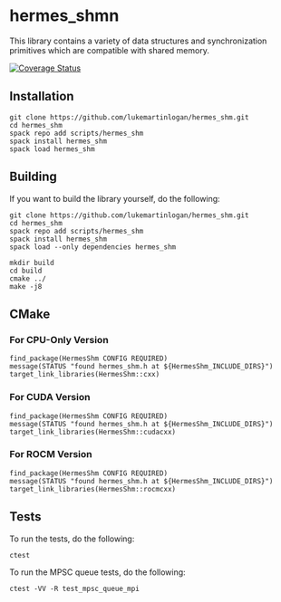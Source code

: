 
# hermes_shmn

This library contains a variety of data structures and synchronization
primitives which are compatible with shared memory.

[![Coverage Status](https://coveralls.io/repos/github/lukemartinlogan/hermes_shm/badge.svg?branch=master)](https://coveralls.io/github/lukemartinlogan/hermes_shm?branch=master)

## Installation

```
git clone https://github.com/lukemartinlogan/hermes_shm.git
cd hermes_shm
spack repo add scripts/hermes_shm
spack install hermes_shm
spack load hermes_shm
```

## Building

If you want to build the library yourself, do the following:
```
git clone https://github.com/lukemartinlogan/hermes_shm.git
cd hermes_shm
spack repo add scripts/hermes_shm
spack install hermes_shm
spack load --only dependencies hermes_shm

mkdir build
cd build
cmake ../
make -j8
```

## CMake

### For CPU-Only Version
```
find_package(HermesShm CONFIG REQUIRED)
message(STATUS "found hermes_shm.h at ${HermesShm_INCLUDE_DIRS}")
target_link_libraries(HermesShm::cxx)
```

### For CUDA Version
```
find_package(HermesShm CONFIG REQUIRED)
message(STATUS "found hermes_shm.h at ${HermesShm_INCLUDE_DIRS}")
target_link_libraries(HermesShm::cudacxx)
```

### For ROCM Version
```
find_package(HermesShm CONFIG REQUIRED)
message(STATUS "found hermes_shm.h at ${HermesShm_INCLUDE_DIRS}")
target_link_libraries(HermesShm::rocmcxx)
```

## Tests

To run the tests, do the following:
```
ctest
```

To run the MPSC queue tests, do the following:
```
ctest -VV -R test_mpsc_queue_mpi
```